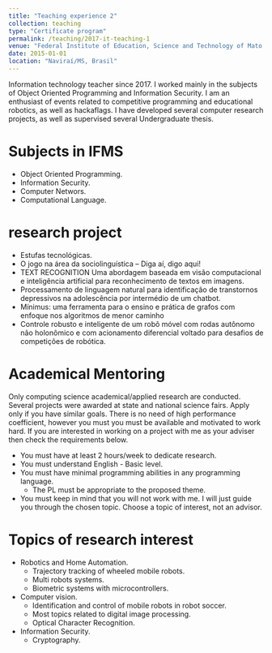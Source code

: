 ```yaml
---
title: "Teaching experience 2"
collection: teaching
type: "Certificate program"
permalink: /teaching/2017-it-teaching-1
venue: "Federal Institute of Education, Science and Technology of Mato Grosso do Sul - IFMS"
date: 2015-01-01
location: "Naviraí/MS, Brasil"
---
```


Information technology teacher since 2017. I worked mainly in the subjects of Object Oriented Programming and Information Security. I am an enthusiast of events related to competitive programming and educational robotics, as well as hackaflags. I have developed several computer research projects, as well as supervised several Undergraduate thesis.

Subjects in IFMS
======

- Object Oriented Programming.
- Information Security.
- Computer Networs.
- Computational Language.

research project
======

- Estufas tecnológicas.
- O jogo na área da sociolinguística – Diga aí, digo aqui!
- TEXT RECOGNITION Uma abordagem baseada em visão computacional e inteligência artificial para reconhecimento de textos em imagens.
- Processamento de linguagem natural para identificação de transtornos depressivos na adolescência por intermédio de um chatbot.
- Mínimus: uma ferramenta para o ensino e prática de grafos com enfoque nos algoritmos de menor caminho
- Controle robusto e inteligente de um robô móvel com rodas autônomo não holonômico e com acionamento diferencial voltado para desafios de competições de robótica.


Academical Mentoring
======

Only computing science academical/applied research are conducted. Several projects were awarded at state and national science fairs. Apply only if you have similar goals. There is no need of high performance coefficient, however you must you must be available and motivated to work hard. If you are interested in working on a project with me as your adviser then check the requirements below.

- You must have at least 2 hours/week to dedicate research.
- You must understand English - Basic level.
- You must have minimal programming abilities in any programming language.
  - The PL must be appropriate to the proposed theme.
- You must keep in mind that you will not work with me. I will just guide you through the chosen topic. Choose a topic of interest, not an advisor.

Topics of research interest
======

- Robotics and Home Automation.
  - Trajectory tracking of wheeled mobile robots.
  - Multi robots systems.
  - Biometric systems with microcontrollers.
- Computer vision.
  - Identification and control of mobile robots in robot soccer.
  - Most topics related to digital image processing.
  - Optical Character Recognition.
- Information Security.
  - Cryptography.
